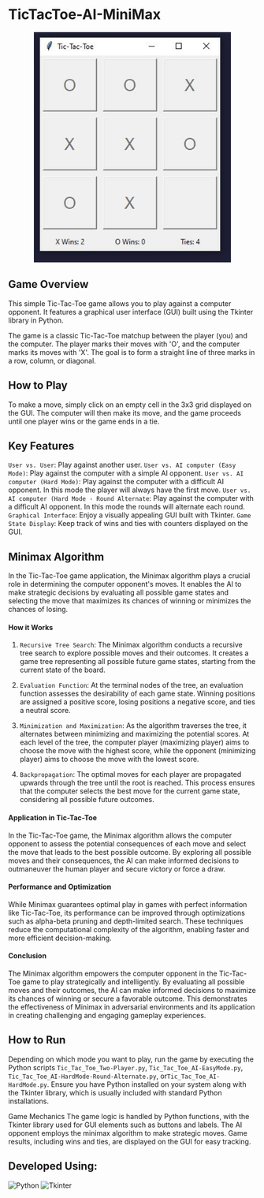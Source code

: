 # TicTacToe-AI-MiniMax

<div align="center">
    <img src="img/tic-tac-toe.JPG" alt="Tic Tac Toe App" width="400">
</div>

## Game Overview

This simple Tic-Tac-Toe game allows you to play against a computer opponent. It features a graphical user interface (GUI) built using the Tkinter library in Python.

The game is a classic Tic-Tac-Toe matchup between the player (you) and the computer. The player marks their moves with 'O', and the computer marks its moves with 'X'. The goal is to form a straight line of three marks in a row, column, or diagonal.

## How to Play

To make a move, simply click on an empty cell in the 3x3 grid displayed on the GUI. The computer will then make its move, and the game proceeds until one player wins or the game ends in a tie.

## Key Features

`User vs. User`: Play against another user.
`User vs. AI computer (Easy Mode)`: Play against the computer with a simple AI opponent.
`User vs. AI computer (Hard Mode)`: Play against the computer with a difficult AI opponent. In this mode the player will always have the first move.
`User vs. AI computer (Hard Mode - Round Alternate`: Play against the computer with a difficult AI opponent. In this mode the rounds will alternate each round.
`Graphical Interface`: Enjoy a visually appealing GUI built with Tkinter.
`Game State Display`: Keep track of wins and ties with counters displayed on the GUI.

## Minimax Algorithm

In the Tic-Tac-Toe game application, the Minimax algorithm plays a crucial role in determining the computer opponent's moves. It enables the AI to make strategic decisions by evaluating all possible game states and selecting the move that maximizes its chances of winning or minimizes the chances of losing.

#### How it Works

1. `Recursive Tree Search`: The Minimax algorithm conducts a recursive tree search to explore possible moves and their outcomes. It creates a game tree representing all possible future game states, starting from the current state of the board.

2. `Evaluation Function`: At the terminal nodes of the tree, an evaluation function assesses the desirability of each game state. Winning positions are assigned a positive score, losing positions a negative score, and ties a neutral score.

3. `Minimization and Maximization`: As the algorithm traverses the tree, it alternates between minimizing and maximizing the potential scores. At each level of the tree, the computer player (maximizing player) aims to choose the move with the highest score, while the opponent (minimizing player) aims to choose the move with the lowest score.

4. `Backpropagation`: The optimal moves for each player are propagated upwards through the tree until the root is reached. This process ensures that the computer selects the best move for the current game state, considering all possible future outcomes.

#### Application in Tic-Tac-Toe

In the Tic-Tac-Toe game, the Minimax algorithm allows the computer opponent to assess the potential consequences of each move and select the move that leads to the best possible outcome. By exploring all possible moves and their consequences, the AI can make informed decisions to outmaneuver the human player and secure victory or force a draw.

#### Performance and Optimization

While Minimax guarantees optimal play in games with perfect information like Tic-Tac-Toe, its performance can be improved through optimizations such as alpha-beta pruning and depth-limited search. These techniques reduce the computational complexity of the algorithm, enabling faster and more efficient decision-making.

#### Conclusion

The Minimax algorithm empowers the computer opponent in the Tic-Tac-Toe game to play strategically and intelligently. By evaluating all possible moves and their outcomes, the AI can make informed decisions to maximize its chances of winning or secure a favorable outcome. This demonstrates the effectiveness of Minimax in adversarial environments and its application in creating challenging and engaging gameplay experiences.

## How to Run

Depending on which mode you want to play, run the game by executing the Python scripts `Tic_Tac_Toe_Two-Player.py`, `Tic_Tac_Toe_AI-EasyMode.py`, `Tic_Tac_Toe_AI-HardMode-Round-Alternate.py`, or`Tic_Tac_Toe_AI-HardMode.py`. Ensure you have Python installed on your system along with the Tkinter library, which is usually included with standard Python installations.

Game Mechanics
The game logic is handled by Python functions, with the Tkinter library used for GUI elements such as buttons and labels.
The AI opponent employs the minimax algorithm to make strategic moves.
Game results, including wins and ties, are displayed on the GUI for easy tracking.

## Developed Using:

![Python](https://img.shields.io/badge/-Python-blue?style=for-the-badge&logo=python)
![Tkinter](https://img.shields.io/badge/-Tkinter-green?style=for-the-badge&logo=python)
